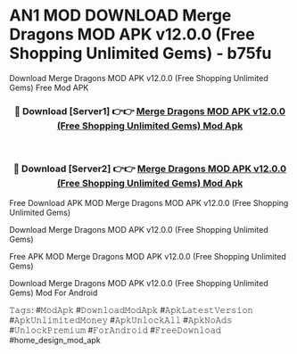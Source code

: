 # AN1 MOD DOWNLOAD Merge Dragons MOD APK v12.0.0 (Free Shopping Unlimited Gems) - b75fu
Download Merge Dragons MOD APK v12.0.0 (Free Shopping Unlimited Gems) Free Mod APK

<div align="center">
<h3>🔴 Download [Server1] 👉👉 <a href="https://apk-comot.site?title=Merge_Dragons_MOD_APK_v12.0.0_(Free_Shopping_Unlimited_Gems)">Merge Dragons MOD APK v12.0.0 (Free Shopping Unlimited Gems) Mod Apk</a></h3><br>

<h3>🔴 Download [Server2] 👉👉 <a href="https://apk-comot.site?title=Merge_Dragons_MOD_APK_v12.0.0_(Free_Shopping_Unlimited_Gems)">Merge Dragons MOD APK v12.0.0 (Free Shopping Unlimited Gems) Mod Apk</a></h3>
</div>


Free Download APK MOD Merge Dragons MOD APK v12.0.0 (Free Shopping Unlimited Gems)

Download Merge Dragons MOD APK v12.0.0 (Free Shopping Unlimited Gems) 

Free APK MOD Merge Dragons MOD APK v12.0.0 (Free Shopping Unlimited Gems) 

Download Merge Dragons MOD APK v12.0.0 (Free Shopping Unlimited Gems) Mod For Android

𝚃𝚊𝚐𝚜: #𝙼𝚘𝚍𝙰𝚙𝚔 #𝙳𝚘𝚠𝚗𝚕𝚘𝚊𝚍𝙼𝚘𝚍𝙰𝚙𝚔 #𝙰𝚙𝚔𝙻𝚊𝚝𝚎𝚜𝚝𝚅𝚎𝚛𝚜𝚒𝚘𝚗 #𝙰𝚙𝚔𝚄𝚗𝚕𝚒𝚖𝚒𝚝𝚎𝚍𝙼𝚘𝚗𝚎𝚢 #𝙰𝚙𝚔𝚄𝚗𝚕𝚘𝚌𝚔𝙰𝚕𝚕 #𝙰𝚙𝚔𝙽𝚘𝙰𝚍𝚜 #𝚄𝚗𝚕𝚘𝚌𝚔𝙿𝚛𝚎𝚖𝚒𝚞𝚖 #𝙵𝚘𝚛𝙰𝚗𝚍𝚛𝚘𝚒𝚍 #𝙵𝚛𝚎𝚎𝙳𝚘𝚠𝚗𝚕𝚘𝚊𝚍 #home_design_mod_apk